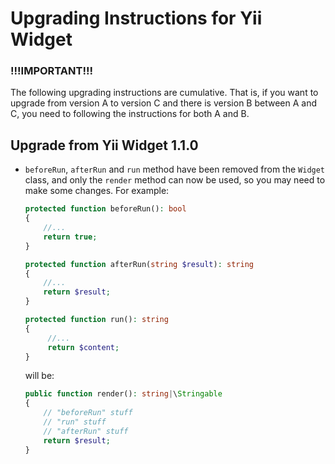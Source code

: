 # Upgrading Instructions for Yii Widget 

### !!!IMPORTANT!!!

The following upgrading instructions are cumulative. That is,
if you want to upgrade from version A to version C and there is
version B between A and C, you need to following the instructions
for both A and B.

## Upgrade from Yii Widget 1.1.0

* `beforeRun`, `afterRun` and `run` method have been removed from the `Widget` class, and only the `render` method 
  can now be used, so you may need to make some changes. For example:
  ```php
  protected function beforeRun(): bool
  {
      //...
      return true;
  }
  
  protected function afterRun(string $result): string
  {
      //...
      return $result;
  }
  
  protected function run(): string
  {
       //...
       return $content;
  }
  ```
  will be:
  ```php
  public function render(): string|\Stringable
  {
      // "beforeRun" stuff
      // "run" stuff
      // "afterRun" stuff
      return $result;
  }
  ```
